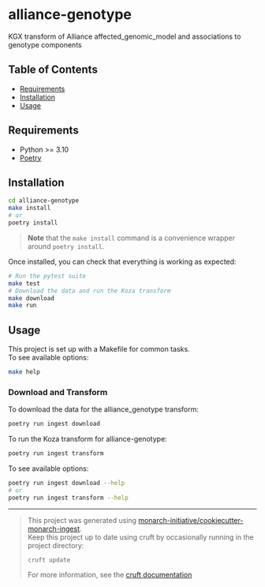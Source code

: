 # alliance-genotype

KGX transform of Alliance affected_genomic_model and associations to genotype components

## Table of Contents

- [Requirements](#requirements)
- [Installation](#installation)
- [Usage](#usage)

## Requirements

- Python >= 3.10
- [Poetry](https://python-poetry.org/docs/#installation)

## Installation

```bash
cd alliance-genotype
make install
# or
poetry install
```

> **Note** that the `make install` command is a convenience wrapper around `poetry install`.

Once installed, you can check that everything is working as expected:

```bash
# Run the pytest suite
make test
# Download the data and run the Koza transform
make download
make run
```

## Usage

This project is set up with a Makefile for common tasks.  
To see available options:

```bash
make help
```

### Download and Transform

To download the data for the alliance_genotype transform:

```bash
poetry run ingest download
```

To run the Koza transform for alliance-genotype:

```bash
poetry run ingest transform
```

To see available options:

```bash
poetry run ingest download --help
# or
poetry run ingest transform --help
```

---

> This project was generated using [monarch-initiative/cookiecutter-monarch-ingest](https://github.com/monarch-initiative/cookiecutter-monarch-ingest).  
> Keep this project up to date using cruft by occasionally running in the project directory:
>
> ```bash
> cruft update
> ```
>
> For more information, see the [cruft documentation](https://cruft.github.io/cruft/#updating-a-project)
